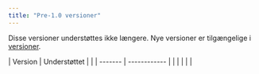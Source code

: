 ```yaml
---
title: "Pre-1.0 versioner"
---
```


Disse versioner understøttes ikke længere. Nye versioner er tilgængelige i [versioner](versions.md).

| Version | Understøttet |  |
| ------- | ------------ |  |
|         |              |  |
